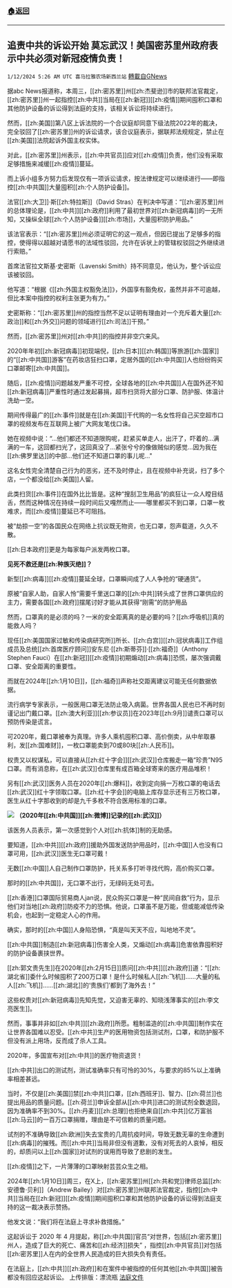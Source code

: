 ###  [:house:返回](README.md)
---


## 追责中共的诉讼开始 莫忘武汉！美国密苏里州政府表示中共必须对新冠疫情负责！
`1/12/2024 5:26 AM UTC 喜马拉雅农场新西兰站` [轉載自GNews](https://gnews.org/articles/2211129)

据abc News报道称，本周三，[[zh:密苏里]]州[[zh:杰斐逊]]市的联邦法官裁定，[[zh:密苏里]]州一起指控[[zh:中共]]当局在[[zh:新冠]][[zh:疫情]]期间囤积口罩和其他防护设备的诉讼得到法庭的支持，该相关诉讼将持续进行。

然而，[[zh:美国]]第八区上诉法院的一个合议庭却同意下级法院2022年的裁决，完全驳回了[[zh:密苏里]]州的诉讼请求，该合议庭表示，据联邦法规规定，禁止在[[zh:美国]]法院起诉外国主权实体。

对此，[[zh:密苏里]]州表示，[[zh:中共官员]]应对[[zh:疫情]]负责，他们没有采取足够措施来减缓[[zh:疫情]]蔓延。

而上诉小组多方努力后发现仅有一项诉讼请求，按法律规定可以继续进行——即指控[[zh:中共国]]大量囤积[[zh:个人防护设备]]。

法官[[zh:大卫]]·斯[[zh:特拉斯]]（David Stras）在判决中写道：“[[zh:密苏里]]州的总体理论是，[[zh:中共]][[zh:政府]]利用了最初世界对[[zh:新冠病毒]]的一无所知，又操纵全球[[zh:个人防护设备]][[zh:市场]]，大量囤积防护用品。”

该法官表示：“[[zh:密苏里]]州必须证明它的这一观点，但因已提出了足够多的指控，使得得以超越对请愿书的法域性驳回，允许在诉状上的管辖权驳回之外继续进行索赔。”

首席法官拉文斯基·史密斯（Lavenski Smith）持不同意见，他认为，整个诉讼应该被驳回。

他写道：“根据《[[zh:外国主权豁免法]]》，外国享有豁免权，虽然并非不可逾越，但比本案中指控的权利主张更为有力。”

史密斯称：“[[zh:密苏里]]州的指控当然不足以证明有理由对一个充斥着大量[[zh:政治]]和[[zh:外交]]问题的领域进行[[zh:司法]]干预。”

然而，[[zh:密苏里]]州对[[zh:中共]]的指控并非空穴来风。

2020年年初[[zh:新冠病毒]]初现端倪，[[zh:日本]][[zh:韩国]]等旅游[[zh:国家]]的“[[zh:中共国]]游客”在药妆店狂扫口罩，定居外国的[[zh:中共国]]人也纷纷购买口罩邮寄[[zh:中共国]]。

随后，[[zh:疫情]]问题越发严重不可控，全球各地的[[zh:中共国]]人在国外还不知[[zh:新冠病毒]]严重性时通过发起募捐，超市扫货将大部分口罩、防护服、体温计洗劫一空。

期间传得最广的[[zh:事件]]就是在[[zh:美国]]干代购的一名女性将自己买空超市口罩的视频发布在互联网上被广大网友笔伐口诛。

她在视频中说：“...他们都还不知道限购呢，赶紧买单走人，出汗了，吓着的...满满的一车，这回都扫光了，这回真没了...紧张兮兮的像做贼似的感觉...因为我在[[zh:佛罗里达]]的中部...他们还不知道口罩的事儿呢..."

这名女性完全清楚自己行为的恶劣，还不及时停止，且在视频中补充说，扫了多个店，一个都没给[[zh:美国]]人留。

此类扫货[[zh:事件]]在国外比比皆是。这种“搜刮卫生用品”的疯狂让一众人瞠目结舌，然而这种情况在持续一段时间后又嘎然而止——哪里都买不到口罩，口罩一枚难求，而[[zh:疫情]]蔓延已不可阻挡。

被“劫掠一空”的各国民众在网络上抗议既无物资，也无口罩，怨声载道，久久不散。

[[zh:日本政府]]更是为每家每户派发两枚口罩。

**见死不救还是[[zh:种族灭绝]]？**

新型[[zh:病毒]][[zh:疫情]]蔓延全球，口罩瞬间成了人人争抢的“硬通货”。

原被“自家人助，自家人怜”需要千里送口罩的[[zh:中共]]转头成了世界口罩供应的主力，需要各国[[zh:政府]]摆尾讨好才能从其获得“刚需”的防护用品

然而，口罩真的是必须的吗？一米的安全距离真的是必要的吗？[[zh:呼吸机]]真的能救人吗？

现任[[zh:美国国家过敏和传染病研究所]]所长、[[zh:白宫]][[zh:冠状病毒]]工作组成员及总统[[zh:首席医疗顾问]]安东尼·[[zh:斯蒂芬]]·[[zh:福奇]]（Anthony Stephen Fauci）在[[zh:新冠]][[zh:疫情]]初期煽动[[zh:病毒]]恐慌，屡次强调戴口罩、安全距离的重要性。

而就在2024年[[zh:1月10日]]，[[zh:福奇]]声称社交距离建议可能无任何数据依据。

流行病学专家表示，一般医用口罩无法防止吸入病菌。世界各国人民也已不再时刻谨记出门戴口罩。[[zh:澳大利亚]][[zh:参议员]]在2023年[[zh:9月]]谴责口罩可以预防传染是谎言。

可2020年，戴口罩被奉为真理。许多人乘机囤积口罩、高价倒卖，从中牟取暴利，发[[zh:国难财]]，一枚口罩能卖到70或80块[[zh:人民币]]。

权贵又以权谋私，可以直接从[[zh:红十字会]][[zh:武汉]]仓库搬走一箱“珍贵”N95口罩。而有消息称，在[[zh:武汉]]仓库里有成百箱全球寄来的医疗用品堆积！

另有[[zh:武汉]]医务人员在2020年[[zh:爆料]]，收到定向捐一万枚口罩的电话去[[zh:武汉]]红十字领取口罩。[[zh:红十字会]]的电脑上库存显示还有三万枚口罩，医生从红十字那收到的却是九千多枚不符合医用标准的口罩。

![](ipfs://QmPU35wMN7n24q4Ji9dhUjE9M9ghwQNrVvA6NR5o7aFCdo?.png)
 **（2020年[[zh:中共国]][[zh:微博]]记录的[[zh:武汉]]）**

该医务人员表示，第一次感觉到个人对[[zh:抗体]]制的无助感。

要知道，[[zh:中共]][[zh:政府]]援助外国发送防护用品时，[[zh:中国]]人也没有口罩可用，[[zh:武汉]]医生无口罩可戴！

无数[[zh:中国]]人自己制作口罩防护，托关系多打听寻找代购，高价购买口罩。

那时的[[zh:中共国]]，无口罩不出行，无绿码无处可去。

[[zh:香港]]口罩国际贸易商人jan说，民众购买口罩是一种“民间自救”行为，显示他们对当地[[zh:政府]]防疫不力的恐惧。他说，口罩虽不是万能，但或能减低传染机会，也起到一定稳定人心的作用。

确实，那时的[[zh:中国]]人身陷恐惧，“真是叫天天不应，叫地地不灵”。

[[zh:中共国]]制造[[zh:新冠病毒]]伤害全人类，又煽动[[zh:病毒]]危害依靠囤积好的防护设备裹挟世界。

[[zh:郭文贵先生]]在2020年[[zh:2月15日]]质问[[zh:中共]][[zh:政府]]道：“[[zh:湖北省]]委什么时候囤积了200万口罩！是什么时候私人[[zh:飞机]]……大量的私人[[zh:飞机]]……[[zh:湖北]]的‘贵族们’都到了海外去！”

这些权贵对[[zh:新冠病毒]]先知先觉，又迫害无辜的、知晓浅薄事实的[[zh:李文亮医生]]。

然而，事事并非如[[zh:中共]][[zh:政府]]所愿。粗制滥造的[[zh:中共国]]制作实在让世界各国难以忍受。[[zh:中共]]生产的医用物资包括测试剂，口罩，和防护服不但没有派上用场，反而成了杀人工具。

2020年，多国宣布对[[zh:中共]]的医疗物资退货！

[[zh:中共]]出口的测试剂，测试准确率只有可怜的30%，与要求的85%以上准确率相差甚远。

当时，不仅是[[zh:美国]]禁[[zh:中共]]口罩，[[zh:西班牙]]、智力、[[zh:荷兰]]也提出用品的质量问题。[[zh:荷兰]]申诉全部从[[zh:中共]]进口的测试剂全数退回，因为准确率不到30%。[[zh:丹麦]][[zh:总理]]也拒绝来自[[zh:中共]]亿万富翁[[zh:马云]]的一百万口罩捐赠，理由是不可信赖的质量问题。

试剂的不准确导致[[zh:欧洲]]失去宝贵的几周抗疫时间，导致无数无辜的生命遭到[[zh:病毒]]的摧残。而[[zh:中共]]当局非但没有道歉，没有对死去的人哀悼，相反的，却质问以上[[zh:国家]]对试剂的误用而导致了悲剧的发生。

[[zh:疫情]]之下，一片薄薄的口罩映射芸芸众生之相。

2024年[[zh:1月10日]]周三，在X上，[[zh:密苏里]]州[[zh:共和党]]律师总监[[zh:安德鲁·贝利]]（Andrew Bailey）对[[zh:密苏里]]州联邦法官裁定，指控[[zh:中共]]当局在[[zh:新冠]][[zh:疫情]]期间囤积口罩和其他防护设备的诉讼得到法庭支持的这一裁决表示赞扬。

他发文说：“我们将在法庭上寻求补救措施。”

这起诉讼于 2020 年 4 月提起，称[[zh:中共国]]官员“对世界，包括[[zh:密苏里]]州人，造成了巨大的死亡、痛苦和[[zh:经济]]损失” ，指控[[zh:中共官员]]对包括[[zh:密苏里]]人在内的全世界人民造成的巨大损失负有责任。

在法庭上，[[zh:中共]][[zh:政府]]和在案件中被指控的任何其他[[zh:中共国]]被告都没有回应这起诉讼。
上传排版：漂流瓶
[法庭文件](http://media.ca8.uscourts.gov/opndir/24/01/222495P.pdf)
